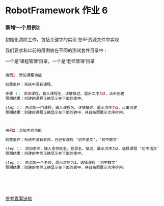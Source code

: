 # RobotFramework 作业 6

### 新增一个用例2
初始化清除工作，包括关键字的实现  在RF资源文件中实现

我们要求和以前的用例放在不同的测试套件目录中：

一个是‘课程管理’目录，一个是‘老师管理’目录



```java

用例1：添加课程功能

前置条件：系统中没有课程，

步骤 1： 添加课程，输入课程名、详情描述、展示次序为2，点击创建
预期结果：创建的课程正确显示在下面的表中。

step 2： 再添加一门课程，输入课程名、详情描述、展示次序为1，点击创建
预期结果：创建的课程正确显示在下面的表中，并且按照展示次序排列。



用例2：添加老师功能

前置条件：系统中没有老师，已经有课程 ‘初中语文’，‘初中数学’

step 1： 添加老师，输入老师姓名、登录名、描述、展示次序为2，选择课程 ‘初中语文’
预期结果：创建的老师正确显示在下面的表中。

step 2： 再添加一个老师，展示次序为1，选择课程 ‘初中数学’
预期结果：创建的老师正确显示在下面的表中，并且按照展示次序排列。

```

<br><br><br>

[参考答案链接](http://note.youdao.com/share/?id=cf1a44059d3e617e23f832bee2de1eef&type=note#/) 
